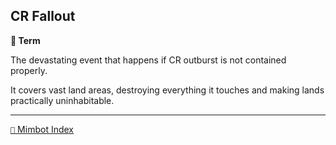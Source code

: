 ## CR Fallout

**📑 Term**

The devastating event that happens if CR outburst is not contained properly.

It covers vast land areas, destroying everything it touches and making lands practically uninhabitable.


-----
[`📑` Mimbot Index](<https://zeithalt.github.io/r/#17b0>)
<!---
keywords: corrupted
aliases:
-->